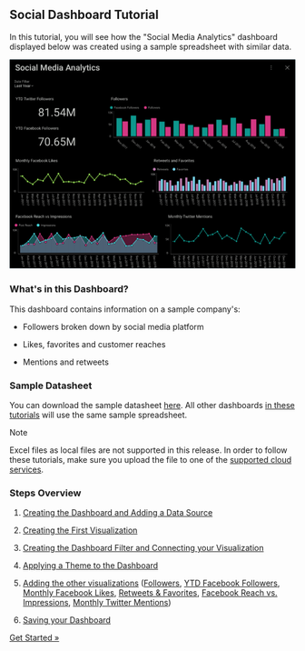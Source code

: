 ## Social Dashboard Tutorial 

In this tutorial, you will see how the "Social Media Analytics"
dashboard displayed below was created using a sample spreadsheet with
similar data.

![SocialMediaAnalytics\_All](images/SocialMediaAnalytics_All.png)

### What's in this Dashboard?

This dashboard contains information on a sample company's:

  - Followers broken down by social media platform

  - Likes, favorites and customer reaches

  - Mentions and retweets

### Sample Datasheet

You can download the sample datasheet
[here](http://download.infragistics.com/reportplus/help/samples/Reveal_Dashboard_Tutorials.xlsx).
All other dashboards [in these tutorials](~/en/dashboard-tutorials/index.md) will use
the same sample spreadsheet.

>[!NOTE]
Excel files as local files are not supported in this release. In order
to follow these tutorials, make sure you upload the file to one of the
[supported cloud services](~/en/datasources/data-sources.md).

### Steps Overview

1.  [Creating the Dashboard and Adding a Data Source](social-starting-creation-process.md)

2.  [Creating the First Visualization](social-selecting-data-visualization.md)

3.  [Creating the Dashboard Filter and Connecting your Visualization](social-creating-dashboard-filter-connecting-visualization.md)

4.  [Applying a Theme to the Dashboard](social-applying-theme.md)

5.  [Adding the other visualizations](social-adding-other-visualizations.md)
    ([Followers](social-adding-other-visualizations.html#followers), [YTD Facebook Followers](social-adding-other-visualizations#ytd-facebook-followers),
    [Monthly Facebook Likes](social-adding-other-visualizations.html#monthly-facebook-likes),
    [Retweets & Favorites](social-adding-other-visualizations.html#retweets-favorites),
    [Facebook Reach vs. Impressions](social-adding-other-visualizations.html#facebook-reach-impressions),
    [Monthly Twitter Mentions](social-adding-other-visualizations.html#monthly-twitter-mentions))

6.  [Saving your Dashboard](social-saving-dashboard.md)


[Get Started »](social-starting-creation-process.md)

